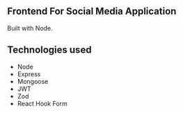 ## Frontend For Social Media Application

Built with Node.

## Technologies used

- Node
- Express
- Mongoose
- JWT
- Zod
- React Hook Form
